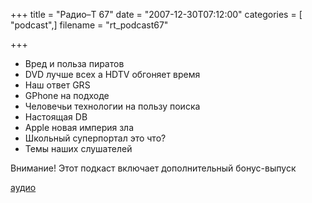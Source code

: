+++
title = "Радио–Т 67"
date = "2007-12-30T07:12:00"
categories = [ "podcast",]
filename = "rt_podcast67"

+++

- Вред и польза пиратов
- DVD лучше всех a HDTV обгоняет время
- Наш ответ GRS
- GPhone на подходе
- Человечьи технологии на пользу поиска
- Настоящая DB
- Apple новая империя зла
- Школьный суперпортал это что?
- Темы наших слушателей

Внимание! Этот подкаст включает дополнительный бонус-выпуск

[аудио](https://cdn.radio-t.com/rt_podcast67.mp3)
<audio src="https://cdn.radio-t.com/rt_podcast67.mp3" preload="none"></audio>
